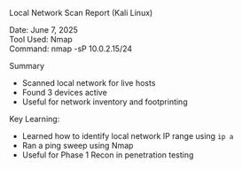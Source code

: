 Local Network Scan Report (Kali Linux)

Date: June 7, 2025  
Tool Used: Nmap  
Command: nmap -sP 10.0.2.15/24

Summary

- Scanned local network for live hosts
- Found 3 devices active
- Useful for network inventory and footprinting

Key Learning:
- Learned how to identify local network IP range using `ip a`
- Ran a ping sweep using Nmap
- Useful for Phase 1 Recon in penetration testing

